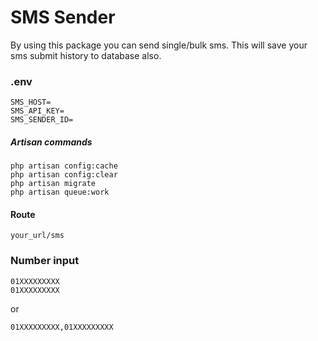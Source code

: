 # SMS Sender

 By using this package you can send single/bulk sms. This will save your sms submit history to database also.

### .env
```angular2
SMS_HOST=
SMS_API_KEY=
SMS_SENDER_ID=
```

##### Artisan commands

```angular2
php artisan config:cache
php artisan config:clear
php artisan migrate
php artisan queue:work
```

#### Route
```angular2
your_url/sms
```

### Number input

```angular2
01XXXXXXXXX
01XXXXXXXXX
```
or
```angular2
01XXXXXXXXX,01XXXXXXXXX
```
